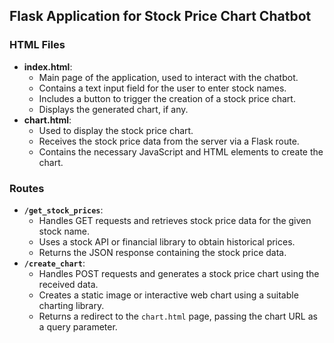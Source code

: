 ## Flask Application for Stock Price Chart Chatbot

### HTML Files
- **index.html**:
   - Main page of the application, used to interact with the chatbot.
   - Contains a text input field for the user to enter stock names.
   - Includes a button to trigger the creation of a stock price chart.
   - Displays the generated chart, if any.
- **chart.html**:
   - Used to display the stock price chart.
   - Receives the stock price data from the server via a Flask route.
   - Contains the necessary JavaScript and HTML elements to create the chart.

### Routes
- **`/get_stock_prices`**:
   - Handles GET requests and retrieves stock price data for the given stock name.
   - Uses a stock API or financial library to obtain historical prices.
   - Returns the JSON response containing the stock price data.
- **`/create_chart`**:
   - Handles POST requests and generates a stock price chart using the received data.
   - Creates a static image or interactive web chart using a suitable charting library.
   - Returns a redirect to the `chart.html` page, passing the chart URL as a query parameter.
